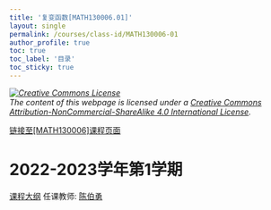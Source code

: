 ```yaml
---
title: '复变函数[MATH130006.01]'
layout: single
permalink: /courses/class-id/MATH130006-01
author_profile: true
toc: true
toc_label: '目录'
toc_sticky: true
---
```



<div class='notice--warning'>
	<p><i><a rel='license' href='http://creativecommons.org/licenses/by-nc-sa/4.0/'><img alt='Creative Commons License' style='border-width:0' src='https://i.creativecommons.org/l/by-nc-sa/4.0/88x31.png' /></a><br /> The content of this webpage is licensed under a <a rel='license' href='http://creativecommons.org/licenses/by-nc-sa/4.0/'>Creative Commons Attribution-NonCommercial-ShareAlike 4.0 International License</a>.</i></p>
</div>

<a href='https://fdu-math.github.io/courses/MATH130006'>链接至[MATH130006]课程页面</a>

# 2022-2023学年第1学期
<a href='https://fdu-math.github.io/courses/syllabus/MATH130006.01-2022-2023-1 (Encrypted).pdf'>课程大纲</a>
任课教师: <a href='https://fdu-math.github.io/teachers/陈伯勇'>陈伯勇</a>
